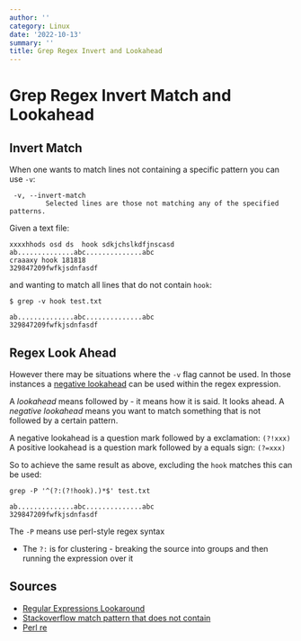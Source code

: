 ```yaml
---
author: ''
category: Linux
date: '2022-10-13'
summary: ''
title: Grep Regex Invert and Lookahead
---
```

# Grep Regex Invert Match and Lookahead

## Invert Match

When one wants to match lines not containing a specific pattern you can use `-v`:

     -v, --invert-match
             Selected lines are those not matching any of the specified patterns.

Given a text file:

    xxxxhhods osd ds  hook sdkjchslkdfjnscasd
    ab..............abc..............abc
    craaaxy hook 181818
    329847209fwfkjsdnfasdf

and wanting to match all lines that do not contain `hook`:

    $ grep -v hook test.txt 

    ab..............abc..............abc
    329847209fwfkjsdnfasdf

## Regex Look Ahead

However there may be situations where the `-v` flag cannot be used.
In those instances a [negative lookahead](https://www.regular-expressions.info/lookaround.html) can be used within the regex expression.

A _lookahead_ means followed by - it means how it is said. It looks ahead.
A _negative lookahead_ means you want to match something that is not followed by a certain pattern.

A negative lookahead is a question mark followed by a exclamation: `(?!xxx)`
A positive lookahead is a question mark followed by a equals sign: `(?=xxx)`

So to achieve the same result as above, excluding the `hook` matches this can be used:

    grep -P '^(?:(?!hook).)*$' test.txt 

    ab..............abc..............abc
    329847209fwfkjsdnfasdf

The `-P` means use perl-style regex syntax

* The `?:` is for clustering - breaking the source into groups and then running the expression over it

## Sources

* [Regular Expressions Lookaround](https://www.regular-expressions.info/lookaround.html)
* [Stackoverflow match pattern that does not contain](https://stackoverflow.com/questions/28652581/regular-expression-match-pattern-that-does-not-contain-a-string/28652625#28652625)
* [Perl re](https://perldoc.perl.org/perlre)
